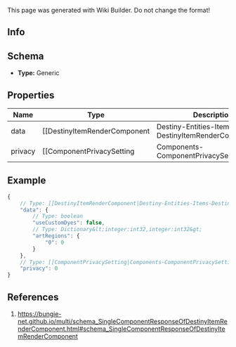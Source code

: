 <span class="wiki-builder">This page was generated with Wiki Builder. Do not change the format!</span>

## Info

## Schema
* **Type:** Generic

## Properties
Name | Type | Description
---- | ---- | -----------
data | [[DestinyItemRenderComponent|Destiny-Entities-Items-DestinyItemRenderComponent]] | 
privacy | [[ComponentPrivacySetting|Components-ComponentPrivacySetting]]:Enum | 

## Example
```javascript
{
    // Type: [[DestinyItemRenderComponent|Destiny-Entities-Items-DestinyItemRenderComponent]]
    "data": {
        // Type: boolean
        "useCustomDyes": false,
        // Type: Dictionary&lt;integer:int32,integer:int32&gt;
        "artRegions": {
            "0": 0
        }
    },
    // Type: [[ComponentPrivacySetting|Components-ComponentPrivacySetting]]:Enum
    "privacy": 0
}

```

## References
1. https://bungie-net.github.io/multi/schema_SingleComponentResponseOfDestinyItemRenderComponent.html#schema_SingleComponentResponseOfDestinyItemRenderComponent
